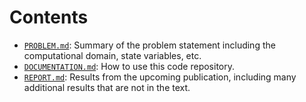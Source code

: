 # Contents

- [`PROBLEM.md`](./PROBLEM.md): Summary of the problem statement including the computational domain, state variables, etc.
- [`DOCUMENTATION.md`](./DOCUMENTATION.md): How to use this code repository.
- [`REPORT.md`](./REPORT.md): Results from the upcoming publication, including many additional results that are not in the text.
